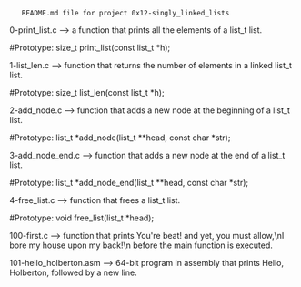        README.md file for project 0x12-singly_linked_lists

 0-print_list.c --> a function that prints all the elements of a list_t list.

  #Prototype: size_t print_list(const list_t *h);

 1-list_len.c --> function that returns the number of elements in a linked list_t list.

  #Prototype: size_t list_len(const list_t *h);

 2-add_node.c --> function that adds a new node at the beginning of a list_t list.

  #Prototype: list_t *add_node(list_t **head, const char *str);

 3-add_node_end.c -->  function that adds a new node at the end of a list_t list.

  #Prototype: list_t *add_node_end(list_t **head, const char *str);

 4-free_list.c -->  function that frees a list_t list.

  #Prototype: void free_list(list_t *head);

 100-first.c --> function that prints You're beat! and yet, you must allow,\nI bore my house upon my back!\n before the main function is executed.
 

 101-hello_holberton.asm --> 64-bit program in assembly that prints Hello, Holberton, followed by a new line.
 